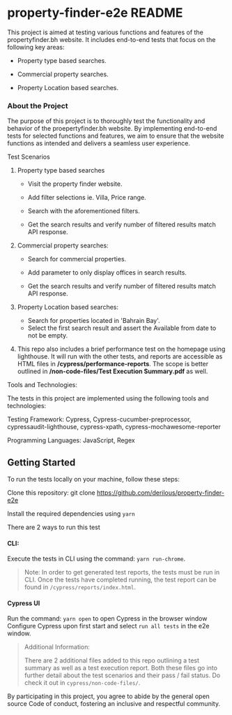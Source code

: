 # property-finder-e2e README

This project is aimed at testing various functions and features of the propertyfinder.bh website. It includes end-to-end tests that focus on the following key areas:

- Property type based searches.

- Commercial property searches.

- Property Location based searches.

### About the Project

The purpose of this project is to thoroughly test the functionality and behavior of the proepertyfinder.bh website. By implementing end-to-end tests for selected functions and features, we aim to ensure that the website functions as intended and delivers a seamless user experience.

Test Scenarios

1. Property type based searches

   - Visit the property finder website.

   - Add filter selections ie. Villa, Price range.

   - Search with the aforementioned filters.

   - Get the search results and verify number of filtered results match API response.

2. Commercial property searches:

   - Search for commercial properties.

   - Add parameter to only display offices in search results.

   - Get the search results and verify number of filtered results match API response.

3. Property Location based searches:

   - Search for properties located in 'Bahrain Bay'.
   - Select the first search result and assert the Available from date to not be empty.

4. This repo also includes a brief performance test on the homepage using lighthouse. It will run with the other tests, and reports are accessible as HTML files in **/cypress/performance-reports**. The scope is better outlined in **/non-code-files/Test Execution Summary.pdf** as well.

Tools and Technologies:

The tests in this project are implemented using the following tools and technologies:

Testing Framework: Cypress, Cypress-cucumber-preprocessor, cypressaudit-lighthouse, cypress-xpath, cypress-mochawesome-reporter

Programming Languages: JavaScript, Regex

## Getting Started

To run the tests locally on your machine, follow these steps:

Clone this repository: git clone https://github.com/derilous/property-finder-e2e

Install the required dependencies using `yarn`

There are 2 ways to run this test

#### CLI:

Execute the tests in CLI using the command: `yarn run-chrome`.

> Note: In order to get generated test reports, the tests must be run in CLI. Once the tests have completed running, the test report can be found in `/cypress/reports/index.html`.

#### Cypress UI

Run the command: `yarn open` to open Cypress in the browser window
Configure Cypress upon first start and select `run all tests` in the e2e window.

> Additional Information:
>
> There are 2 additional files added to this repo outlining a test summary as well as a test execution report. Both these files go into further detail about the test scenarios and their pass / fail status. Do check it out in `cypress/non-code-files/`.

By participating in this project, you agree to abide by the general open source Code of conduct, fostering an inclusive and respectful community.
